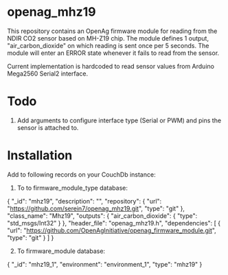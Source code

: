 # openag_mhz19
This repository contains an OpenAg firmware module for reading from the NDIR CO2 sensor based on MH-Z19 chip.
The module defines 1 output, "air_carbon_dioxide" on which reading is sent once per 5 seconds. The module will enter an ERROR state whenever it fails to read from the sensor.

Current implementation is hardcoded to read sensor values from Arduino Mega2560 Serial2 interface.

# Todo
1. Add arguments to configure interface type (Serial or PWM) and pins the sensor is attached to.

# Installation
Add to following records on your CouchDb instance:
1. To to firmware_module_type database:

{
   "_id": "mhz19",
   "description": "",
   "repository": {
       "url": "https://github.com/serein7/openag_mhz19.git",
       "type": "git"
   },
   "class_name": "Mhz19",
   "outputs": {
       "air_carbon_dioxide": {
           "type": "std_msgs/Int32"
       }
   },
   "header_file": "openag_mhz19.h",
   "dependencies": [
       {
           "url": "https://github.com/OpenAgInitiative/openag_firmware_module.git",
           "type": "git"
       }
   ]
}

2. To firmware_module database:

{
   "_id": "mhz19_1",
   "environment": "environment_1",
   "type": "mhz19"
}
